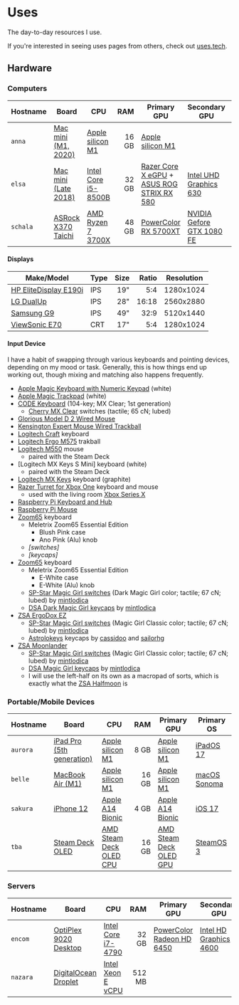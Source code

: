 # Uses

The day-to-day resources I use.

If you're interested in seeing uses pages from others, check out [uses.tech].

## Hardware

### Computers

| Hostname | Board                  | CPU                   |   RAM | Primary GPU                                   | Secondary GPU               | Primary OS    |
| -------- | ---------------------- | --------------------- | ----: | --------------------------------------------- | --------------------------- | ------------- |
| `anna`   | [Mac mini (M1, 2020)]  | [Apple silicon M1]    | 16 GB | [Apple silicon M1]                            |                             | [Asahi Linux] |
| `elsa`   | [Mac mini (Late 2018)] | [Intel Core i5-8500B] | 32 GB | [Razer Core X eGPU] + [ASUS ROG STRIX RX 580] | [Intel UHD Graphics 630]    | [Bazzite]     |
| `schala` | [ASRock X370 Taichi]   | [AMD Ryzen 7 3700X]   | 48 GB | [PowerColor RX 5700XT]                        | [NVIDIA Gefore GTX 1080 FE] | [Bluefin-DX]  |

#### Displays

| Make/Model              | Type | Size | Ratio | Resolution |
| ----------------------- | ---- | ---: | ----: | ---------- |
| [HP EliteDisplay E190i] | IPS  |  19" |   5:4 | 1280x1024  |
| [LG DualUp]             | IPS  |  28" | 16:18 | 2560x2880  |
| [Samsung G9]            | IPS  |  49" |  32:9 | 5120x1440  |
| [ViewSonic E70]         | CRT  |  17" |   5:4 | 1280x1024  |

#### Input Device

I have a habit of swapping through various keyboards and pointing devices, depending on my mood or task. Generally, this is how things end up working out, though mixing and matching also happens frequently.

- [Apple Magic Keyboard with Numeric Keypad] (white)
- [Apple Magic Trackpad] (white)
- [CODE Keyboard] (104-key; MX Clear; 1st generation)
    - [Cherry MX Clear] switches (tactile; 65 cN; lubed)
- [Glorious Model D 2 Wired Mouse]
- [Kensington Expert Mouse Wired Trackball]
- [Logitech Craft] keyboard
- [Logitech Ergo M575] trakball
- [Logitech M550] mouse
    - paired with the Steam Deck
- [Logitech MX Keys S Mini] keyboard (white)
    - paired with the Steam Deck
- [Logitech MX Keys] keyboard (graphite)
- [Razer Turret for Xbox One] keyboard and mouse
    - used with the living room [Xbox Series X]
- [Raspberry Pi Keyboard and Hub]
- [Raspberry Pi Mouse]
- [Zoom65] keyboard
    - Meletrix Zoom65 Essential Edition
        - Blush Pink case
        - Ano Pink (Alu) knob
    - _[switches]_
    - _[keycaps]_
- [Zoom65] keyboard
    - Meletrix Zoom65 Essential Edition
        - E-White case
        - E-White (Alu) knob
    - [SP-Star Magic Girl switches] (Dark Magic Girl color; tactile; 67 cN; lubed) by [mintlodica]
    - [DSA Dark Magic Girl keycaps] by [mintlodica]
- [ZSA ErgoDox EZ]
    - [SP-Star Magic Girl switches] (Magic Girl Classic color; tactile; 67 cN; lubed) by [mintlodica]
    - [Astrolokeys] keycaps by [cassidoo] and [sailorhg]
- [ZSA Moonlander]
    - [SP-Star Magic Girl switches] (Magic Girl Classic color; tactile; 67 cN; lubed) by [mintlodica]
    - [DSA Magic Girl keycaps] by [mintlodica]
    - I will use the left-half on its own as a macropad of sorts, which is exactly what the [ZSA Halfmoon] is

### Portable/Mobile Devices

| Hostname | Board                       | CPU                       |   RAM | Primary GPU               | Primary OS     |
| -------- | --------------------------- | ------------------------- | ----: | ------------------------- | -------------- |
| `aurora` | [iPad Pro (5th generation)] | [Apple silicon M1]        |  8 GB | [Apple silicon M1]        | [iPadOS 17]    |
| `belle`  | [MacBook Air (M1)]          | [Apple silicon M1]        | 16 GB | [Apple silicon M1]        | [macOS Sonoma] |
| `sakura` | [iPhone 12]                 | [Apple A14 Bionic]        |  4 GB | [Apple A14 Bionic]        | [iOS 17]       |
| `tba`    | [Steam Deck OLED]           | [AMD Steam Deck OLED CPU] | 16 GB | [AMD Steam Deck OLED GPU] | [SteamOS 3]    |

### Servers

| Hostname | Board                   | CPU                  |    RAM | Primary GPU                 | Secondary GPU            | Primary OS                |
| -------- | ----------------------- | -------------------- | -----: | --------------------------- | ------------------------ | ------------------------- |
| `encom`  | [OptiPlex 9020 Desktop] | [Intel Core i7-4790] |  32 GB | [PowerColor Radeon HD 6450] | [Intel HD Graphics 4600] | [uCore] ([Fedora CoreOS]) |
| `nazara` | [DigitalOcean Droplet]  | [Intel Xeon E vCPU]  | 512 MB |                             |                          | [Debian 12 Bookworm]    |

<!-- Links -->
[uses.tech]: https://uses.tech/
[Xbox Series X]: https://wikipedia.org/wiki/Xbox_Series_X_and_Series_S

<!-- Boards -->
[ASRock X370 Taichi]: https://www.asrock.com/mb/AMD/X370%20Taichi/
[DigitalOcean Droplet]: https://www.digitalocean.com/
[iPad Pro (5th generation)]: https://wikipedia.org/wiki/IPad_Pro_(5th_generation)
[iPhone 12]: https://wikipedia.org/wiki/IPhone_12
[Mac mini (Late 2018)]: https://everymac.com/systems/apple/mac_mini/specs/mac-mini-core-i5-3.0-late-2018-specs.html
[Mac mini (M1, 2020)]: https://support.apple.com/kb/SP823?locale=en_US
[MacBook Air (M1)]: https://everymac.com/systems/apple/macbook-air/specs/macbook-air-m1-8-core-8-core-gpu-13-retina-display-2020-specs.html
[OptiPlex 9020 Desktop]: https://i.dell.com/sites/doccontent/shared-content/data-sheets/en/documents/optiplex-9020-micro-technical-spec-sheet.pdf
[Steam Deck OLED]: https://developer.valvesoftware.com/wiki/Steam_Deck

<!-- CPU -->
[AMD Ryzen 7 3700X]: https://wikichip.org/wiki/amd/ryzen_7/3700x
[AMD Steam Deck OLED CPU]: https://www.techpowerup.com/cpu-specs/steam-deck-cpu-oled.c3398
[Apple A14 Bionic]: https://en.wikipedia.org/wiki/Apple_A14
[Apple silicon M1]: https://wikipedia.org/wiki/Apple_M1
[Intel Core i5-8500B]: https://ark.intel.com/content/www/us/en/ark/products/134892/intel-core-i5-8500b-processor-9m-cache-up-to-4-10-ghz.html
[Intel Core i7-4790]: https://ark.intel.com/content/www/us/en/ark/products/80806/intel-core-i7-4790-processor-8m-cache-up-to-4-00-ghz.html
[Intel Xeon E vCPU]: https://docs.digitalocean.com/glossary/vcpu/

<!-- GPU -->
[AMD Steam Deck OLED GPU]: https://www.techpowerup.com/gpu-specs/steam-deck-oled-gpu.c4185
[ASUS ROG STRIX RX 580]: https://rog.asus.com/us/graphics-cards/graphics-cards/rog-strix/rog-strix-rx580-t8g-gaming-model/
[Intel HD Graphics 4600]: https://www.techpowerup.com/gpu-specs/hd-graphics-4600.c1994
[Intel UHD Graphics 630]: https://en.wikichip.org/wiki/intel/uhd_graphics/630
[NVIDIA Gefore GTX 1080 FE]: https://www.nvidia.com/en-gb/geforce/graphics-cards/geforce-gtx-1080/specifications/
[PowerColor Radeon HD 6450]: https://www.techpowerup.com/gpu-specs/radeon-hd-6450.c402
[PowerColor RX 5700XT]: https://www.powercolor.com/product?id=1562139911
[Razer Core X eGPU]: https://www.razer.com/gb-en/gaming-egpus/razer-core-x

<!-- OS -->
[Asahi Linux]: https://asahilinux.org/
[Bazzite]: https://bazzite.gg/
[Bluefin-DX]: https://projectbluefin.io/#scene-developers
[Debian 12 Bookworm]: https://www.debian.org/releases/bookworm/releasenotes
[Fedora CoreOS]: https://fedoraproject.org/coreos/
[iOS 17]: https://wikipedia.org/wiki/IOS_17
[iPadOS 17]: https://wikipedia.org/wiki/IPadOS_17
[macOS Sonoma]: https://wikipedia.org/wiki/MacOS_14
[SteamOS 3]: https://developer.valvesoftware.com/wiki/SteamOS
[uCore]: https://projectucore.io/
<!-- [iOS 18]: https://wikipedia.org/wiki/IOS_18 -->
<!-- [iPadOS 18]: https://wikipedia.org/wiki/IPadOS_18 -->
<!-- [macOS 15]: https://wikipedia.org/wiki/MacOS_15 -->

<!-- Displays -->
[HP EliteDisplay E190i]: https://support.hp.com/ca-en/document/c04021465
[LG DualUp]: https://www.lg.com/us/monitors/lg-28mq780-b-dualup-monitor
[Samsung G9]: https://www.samsung.com/us/computing/monitors/gaming/samsung-49-odyssey-g9-dqhd-gaming-monitor-lc49g95tssnxza/
[ViewSonic E70]: https://www.viewsonic.com/eu/products/sheet/E70

<!-- Human Interface -->
[Apple Magic Keyboard with Numeric Keypad]: https://deskthority.net/wiki/Apple_Magic_Keyboard#.22Magic_Keyboard_with_Numeric_Keypad.22
[Apple Magic Trackpad]: https://www.apple.com/shop/product/MK2D3AM/A/magic-trackpad-white-multi-touch-surface
[Astrolokeys]: https://astrolokeys.com/
[cassidoo]: https://cassidoo.co/
[Cherry MX Clear]: https://deskthority.net/wiki/Cherry_MX_Clear
[CODE Keyboard]: https://codekeyboards.com/
[DSA Dark Magic Girl keycaps]: https://mintlodica.com/products/dsa-dark-magic-girl-keycaps
[DSA Magic Girl keycaps]: https://mintlodica.com/products/dsa-magic-girl-keycaps
[Glorious Model D 2 Wired Mouse]: https://www.gloriousgaming.com/products/model-d-2-wired-mouse
[Kensington Expert Mouse Wired Trackball]: https://www.kensington.com/p/products/ergonomic-desk-accessories/ergonomic-input-devices/expert-mouse-wired-trackball3-1/
[Logitech Craft]: https://www.logitech.com/en-us/products/keyboards/craft.920-008484.html
[Logitech Ergo M575]: https://www.logitech.com/en-us/products/mice/m575-ergo-wireless-trackball.910-005867.html
[Logitech M550]: https://www.logitech.com/en-us/products/mice/m550-signature-wireless-mouse.html
[Logitech MX Keys S]: https://www.logitech.com/en-us/products/keyboards/mx-keys-s.920-011559.html
[Logitech MX Keys]: https://www.pcmag.com/reviews/logitech-mx-keys
[mintlodica]: https://mintlodica.com/pages/about
[Raspberry Pi Keyboard and Hub]: https://www.raspberrypi.com/products/raspberry-pi-keyboard-and-hub/
[Raspberry Pi Mouse]: https://www.raspberrypi.com/products/raspberry-pi-mouse/
[Razer Turret for Xbox One]: https://mysupport.razer.com/app/answers/detail/a_id/3613/
[sailorhg]: https://sailorhg.com/
[SP-Star Magic Girl switches]: https://switches.mx/magic-girl-tactile-switches
[Zoom65]: https://www.zoom65.com/
[ZSA ErgoDox EZ]: https://ergodox-ez.com/
[ZSA Halfmoon]: https://www.zsa.io/halfmoon
[ZSA Moonlander]: https://www.zsa.io/moonlander

